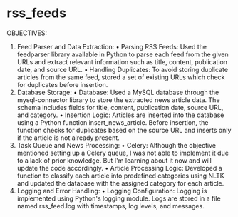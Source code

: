 # rss_feeds

OBJECTIVES: 
1. Feed Parser and Data Extraction:
•	Parsing RSS Feeds: Used the feedparser library available in Python to parse each feed from the given URLs and extract relevant information such as title, content, publication date, and source URL.
•	Handling Duplicates: To avoid storing duplicate articles from the same feed, stored a set of existing URLs which check for duplicates before insertion.
2. Database Storage:
•	Database: Used a MySQL database through the mysql-connector library to store the extracted news article data. The schema includes fields for title, content, publication date, source URL, and category.
•	Insertion Logic: Articles are inserted into the database using a Python function insert_news_article. Before insertion, the function checks for duplicates based on the source URL and inserts only if the article is not already present.
3. Task Queue and News Processing:
•	Celery: Although the objective mentioned setting up a Celery queue, I was not able to implement it due to a lack of prior knowledge. But I'm learning about it now and will update the code accordingly.
•	Article Processing Logic: Developed a function to classify each article into predefined categories using NLTK and updated the database with the assigned category for each article.
4. Logging and Error Handling:
•	Logging Configuration: Logging is implemented using Python's logging module. Logs are stored in a file named rss_feed.log with timestamps, log levels, and messages.
